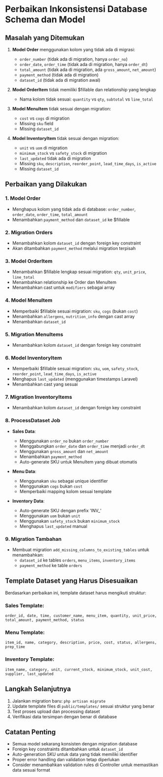# Perbaikan Inkonsistensi Database Schema dan Model

## Masalah yang Ditemukan

1. **Model Order** menggunakan kolom yang tidak ada di migrasi:
   - `order_number` (tidak ada di migration, hanya `order_no`)
   - `order_date`, `order_time` (tidak ada di migration, hanya `order_dt`)
   - `total_amount` (tidak ada di migration, ada `gross_amount`, `net_amount`)
   - `payment_method` (tidak ada di migration)
   - `dataset_id` (tidak ada di migration awal)

2. **Model OrderItem** tidak memiliki $fillable dan relationship yang lengkap
   - Nama kolom tidak sesuai: `quantity` vs `qty`, `subtotal` vs `line_total`

3. **Model MenuItem** tidak sesuai dengan migration:
   - `cost` vs `cogs` di migration
   - Missing `sku` field
   - Missing `dataset_id`

4. **Model InventoryItem** tidak sesuai dengan migration:
   - `unit` vs `uom` di migration
   - `minimum_stock` vs `safety_stock` di migration
   - `last_updated` tidak ada di migration
   - Missing `sku`, `description`, `reorder_point`, `lead_time_days`, `is_active`
   - Missing `dataset_id`

## Perbaikan yang Dilakukan

### 1. Model Order
- Menghapus kolom yang tidak ada di database: `order_number`, `order_date`, `order_time`, `total_amount`
- Menambahkan `payment_method` dan `dataset_id` ke $fillable

### 2. Migration Orders
- Menambahkan kolom `dataset_id` dengan foreign key constraint
- Akan ditambahkan `payment_method` melalui migration terpisah

### 3. Model OrderItem
- Menambahkan $fillable lengkap sesuai migration: `qty`, `unit_price`, `line_total`
- Menambahkan relationship ke Order dan MenuItem
- Menambahkan cast untuk `modifiers` sebagai array

### 4. Model MenuItem
- Memperbaiki $fillable sesuai migration: `sku`, `cogs` (bukan `cost`)
- Menambahkan `allergens`, `nutrition_info` dengan cast array
- Menambahkan `dataset_id`

### 5. Migration MenuItems
- Menambahkan kolom `dataset_id` dengan foreign key constraint

### 6. Model InventoryItem
- Memperbaiki $fillable sesuai migration: `sku`, `uom`, `safety_stock`, `reorder_point`, `lead_time_days`, `is_active`
- Menghapus `last_updated` (menggunakan timestamps Laravel)
- Menambahkan cast yang sesuai

### 7. Migration InventoryItems
- Menambahkan kolom `dataset_id` dengan foreign key constraint

### 8. ProcessDataset Job
- **Sales Data**: 
  - Menggunakan `order_no` bukan `order_number`
  - Menggabungkan `order_date` dan `order_time` menjadi `order_dt`
  - Menggunakan `gross_amount` dan `net_amount`
  - Menambahkan `payment_method`
  - Auto-generate SKU untuk MenuItem yang dibuat otomatis

- **Menu Data**:
  - Menggunakan `sku` sebagai unique identifier
  - Menggunakan `cogs` bukan `cost`
  - Memperbaiki mapping kolom sesuai template

- **Inventory Data**:
  - Auto-generate SKU dengan prefix 'INV_'
  - Menggunakan `uom` bukan `unit`
  - Menggunakan `safety_stock` bukan `minimum_stock`
  - Menghapus `last_updated` manual

### 9. Migration Tambahan
- Membuat migration `add_missing_columns_to_existing_tables` untuk menambahkan:
  - `dataset_id` ke tables `orders`, `menu_items`, `inventory_items`
  - `payment_method` ke table `orders`

## Template Dataset yang Harus Disesuaikan

Berdasarkan perbaikan ini, template dataset harus mengikuti struktur:

### Sales Template:
`order_id, date, time, customer_name, menu_item, quantity, unit_price, total_amount, payment_method, status`

### Menu Template:
`item_id, name, category, description, price, cost, status, allergens, prep_time`

### Inventory Template:
`item_name, category, unit, current_stock, minimum_stock, unit_cost, supplier, last_updated`

## Langkah Selanjutnya

1. Jalankan migration baru: `php artisan migrate`
2. Update template files di `public/templates/` sesuai struktur yang benar
3. Test proses upload dan processing dataset
4. Verifikasi data tersimpan dengan benar di database

## Catatan Penting

- Semua model sekarang konsisten dengan migration database
- Foreign key constraints ditambahkan untuk `dataset_id`
- Auto-generation SKU untuk data yang tidak memiliki identifier
- Proper error handling dan validation tetap diperlukan
- Consider menambahkan validation rules di Controller untuk memastikan data sesuai format